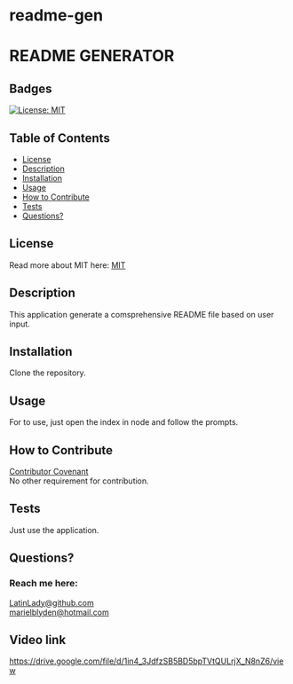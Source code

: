 # readme-gen

# README GENERATOR
  ## Badges
  [![License: MIT](https://img.shields.io/badge/License-MIT-yellow.svg)](https://opensource.org/licenses/MIT)
  ## Table of Contents
  * [License](#license)
  * [Description](#description)
  * [Installation](#installation)
  * [Usage](#usage)
  * [How to Contribute](#how-to-contribute)
  * [Tests](#tests)
  * [Questions?](#questions)
  ## License
  Read more about MIT here:
  [MIT](https://opensource.org/licenses/MIT)
  ## Description
  This application generate a comsprehensive README file based on user input.
  ## Installation
  Clone the repository.
  ## Usage
  For to use, just open the index in node and follow the prompts.
  ## How to Contribute
  [Contributor Covenant](https://www.contributor-covenant.org/)  
  No other requirement for contribution.
  ## Tests
  Just use the application.
  ## Questions?
  ### Reach me here: 
  [LatinLady@github.com](https://github.com/LatinLady@github.com)  
  marielblyden@hotmail.com
  
  
  ## Video link
  https://drive.google.com/file/d/1in4_3JdfzSB5BD5bpTVtQULrjX_N8nZ6/view
